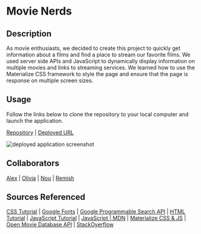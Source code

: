 # Movie Nerds


## Description

As movie enthusiasts, we decided to create this project to quickly get information about a films and find a place to stream our favorite films. We used server side APIs and JavaScript to dynamically display information on multiple movies and links to streaming services. We learned how to use the Materialize CSS framework to style the page and ensure that the page is response on multiple screen sizes. 


## Usage

Follow the links below to clone the repository to your local computer and launch the application. 

[Repository](https://github.com/AlexandertheGreat491/solid-octo-funicular) |
[Deployed URL](https://alexanderthegreat491.github.io/solid-octo-funicular/) 

![deployed application screenshot](https://user-images.githubusercontent.com/64184203/173090484-f0117a4b-bd70-4967-ad09-504db33ca28b.jpg)

## Collaborators

[Alex](https://github.com/AlexandertheGreat491) |
[Olivia](https://github.com/oliviamckee) |
[Nou](https://github.com/AndyBoyee604) |
[Remish](https://github.com/remishn)


## Sources Referenced

[CSS Tutorial](https://www.w3schools.com/css/default.asp) | 
[Google Fonts](https://fonts.google.com/) | 
[Google Programmable Search API](https://developers.google.com/custom-search/docs/element) |
[HTML Tutorial](https://www.w3schools.com/html/default.asp) | 
[JavaScript Tutorial](https://www.w3schools.com/js/default.asp) | 
[JavaScript | MDN](https://developer.mozilla.org/en-US/docs/Web/JavaScript) | 
[Materialize CSS & JS](https://materializecss.com/getting-started.html) | 
[Open Movie Database API](https://www.omdbapi.com/) | 
[StackOverflow](https://stackoverflow.com/questions/14725230/using-setinterval-for-image-slideshow)  

